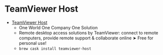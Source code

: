 # TeamViewer Host
- [TeamViewer Host](https://www.teamviewer.com/)
  -  One World One Company One Solution
  - Remote desktop access solutions by TeamViewer: connect to remote computers, provide remote support & collaborate online ➤ Free for personal use!
  - `brew cask install teamviewer-host`
